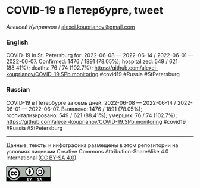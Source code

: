 COVID-19 в Петербурге, tweet
============================

*Алексей Куприянов* /
<a href="mailto:alexei.kouprianov@gmail.com" class="email">alexei.kouprianov@gmail.com</a>

### English

COVID-19 in St. Petersburg for: 2022-06-08 — 2022-06-14 / 2022-06-01 —
2022-06-07. Сonfirmed: 1476 / 1891 (78.05%); hospitalized: 549 / 621
(88.41%); deaths: 76 / 74 (102.7%);
<a href="https://github.com/alexei-kouprianov/COVID-19.SPb.monitoring" class="uri">https://github.com/alexei-kouprianov/COVID-19.SPb.monitoring</a>
\#covid19 \#Russia \#StPetersburg

### Russian

COVID-19 в Петербурге за семь дней: 2022-06-08 — 2022-06-14 / 2022-06-01
— 2022-06-07. Выявлено: 1476 / 1891 (78.05%); госпитализировано: 549 /
621 (88.41%); умерших: 76 / 74 (102.7%);
<a href="https://github.com/alexei-kouprianov/COVID-19.SPb.monitoring" class="uri">https://github.com/alexei-kouprianov/COVID-19.SPb.monitoring</a>
\#covid19 \#Russia \#StPetersburg

------------------------------------------------------------------------

Данные, тексты и инфографика размещены в этом репозитории на условиях
лицензии Creative Commons Attribution-ShareAlike 4.0 International ([CC
BY-SA 4.0](https://creativecommons.org/licenses/by-sa/4.0/)).

![](../misc/CC-BY-SA-icon.png "CC-BY-SA")
